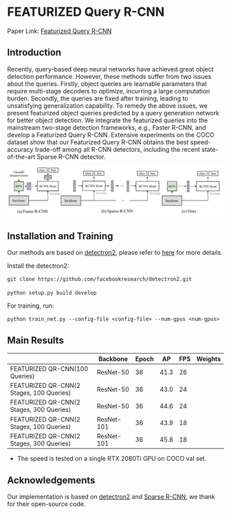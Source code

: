 # FEATURIZED Query R-CNN

Paper Link: [Featurized Query R-CNN]()

## Introduction

Recently, query-based deep neural networks have achieved great object detection performance. However, these methods suffer from two issues about the queries. Firstly, object queries are learnable parameters that require multi-stage decoders to optimize, incurring a large computation burden. Secondly, the queries are fixed after training, leading to unsatisfying generalization capability. To remedy the above issues, we present featurized object queries predicted by a query generation network for better object detection. We integrate the featurized queries into the mainstream two-stage detection frameworks, e.g., Faster R-CNN, and develop a Featurized Query R-CNN. Extensive experiments on the COCO dataset show that our Featurized Query R-CNN obtains the best speed-accuracy trade-off among all R-CNN detectors, including the recent state-of-the-art Sparse R-CNN detector.

![1654667943617](figs/cmp.png)

## Installation and Training

Our methods are based on [detectron2](), please refer to [here]() for more details.

Install the detectron2:

```
git clone https://github.com/facebookresearch/detectron2.git

python setup.py build develop
```

For training, run:

```
python train_net.py --config-file <config-file> --num-gpus <num-gpus>
```

## Main Results

|                                          | Backbone   | Epoch | AP   | FPS  | Weights |
| ---------------------------------------- | ---------- | ----- | ---- | ---- | ------- |
| FEATURIZED QR-CNN(100 Queries)           | ResNet-50  | 36    | 41.3 | 26   |         |
| FEATURIZED QR-CNN(2 Stages, 100 Queries) | ResNet-50  | 36    | 43.0 | 24   |         |
| FEATURIZED QR-CNN(2 Stages, 300 Queries) | ResNet-50  | 36    | 44.6 | 24   |         |
| FEATURIZED QR-CNN(2 Stages, 100 Queries) | ResNet-101 | 36    | 43.9 | 18   |         |
| FEATURIZED QR-CNN(2 Stages, 300 Queries) | ResNet-101 | 36    | 45.8 | 18   |         |

- The speed is tested on a single RTX 2080Ti GPU on COCO val set.

## Acknowledgements

Our implementation is based on [detectron2](https://github.com/facebookresearch/detectron2) and [Sparse R-CNN](), we thank for their open-source code.

